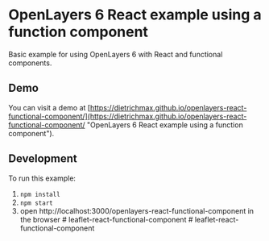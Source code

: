 # OpenLayers 6 React example using a function component

Basic example for using OpenLayers 6 with React and functional components.

## Demo

You can visit a demo at [https://dietrichmax.github.io/openlayers-react-functional-component/](https://dietrichmax.github.io/openlayers-react-functional-component/ "OpenLayers 6 React example using a function component").

## Development

To run this example:

1. `npm install`
2. `npm start`
3. open http://localhost:3000/openlayers-react-functional-component in the browser
#   l e a f l e t - r e a c t - f u n c t i o n a l - c o m p o n e n t  
 #   l e a f l e t - r e a c t - f u n c t i o n a l - c o m p o n e n t  
 